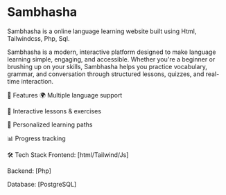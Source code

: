 # Sambhasha
Sambhasha is a online language learning website built using Html, Tailwindcss, Php, Sql.

Sambhasha is a modern, interactive platform designed to make language learning simple, engaging, and accessible. Whether you're a beginner or brushing up on your skills, Sambhasha helps you practice vocabulary, grammar, and conversation through structured lessons, quizzes, and real-time interaction.

🚀 Features
🌍 Multiple language support

🧠 Interactive lessons & exercises

🎯 Personalized learning paths

📊 Progress tracking

🛠️ Tech Stack
Frontend: [html/Tailwind/Js]

Backend: [Php]

Database: [PostgreSQL]

